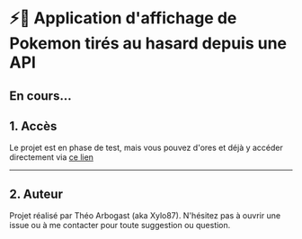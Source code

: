 # ⚡🐛 Application d'affichage de Pokemon tirés au hasard depuis une API

## En cours...

## 1. Accès
Le projet est en phase de test, mais vous pouvez d'ores et déjà y accéder directement via [ce lien](https://xylo87.github.io/API_Pokemon/)

---

## 2. Auteur
Projet réalisé par Théo Arbogast (aka Xylo87).
N'hésitez pas à ouvrir une issue ou à me contacter pour toute suggestion ou question.
